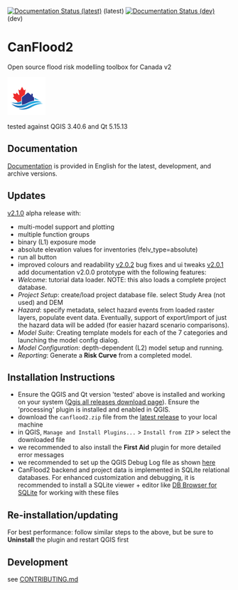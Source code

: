 
[![Documentation Status (latest)](https://readthedocs.org/projects/canflood2/badge/?version=latest)](https://canflood.readthedocs.io/en/latest/) (latest)
[![Documentation Status (dev)](https://readthedocs.org/projects/canflood2/badge/?version=dev)](https://canflood.readthedocs.io/en/dev/) (dev)


# CanFlood2
 
Open source flood risk modelling toolbox for Canada v2



![alt text](https://github.com/cefect/CanFlood2/blob/main/canflood2/img/logo_20210510_22x22.png)


tested against QGIS 3.40.6 and Qt 5.15.13

## Documentation

[Documentation](https://canflood2.readthedocs.io/en/latest/#) is provided in English for the latest, development, and archive versions. 

## Updates
[v2.1.0](https://github.com/cefect/CanFlood2/releases/tag/v2.1.0) alpha release with:
- multi-model support and plotting
- multiple function groups
- binary (L1) exposure mode
- absolute elevation values for inventories (felv_type=absolute)
- run all button
- improved colours and readability
[v2.0.2](https://github.com/cefect/CanFlood2/releases/tag/v2.0.2) bug fixes and ui tweaks
[v2.0.1](https://github.com/cefect/CanFlood2/releases/tag/v2.0.1) add documentation
v2.0.0 prototype with the following features:
- *Welcome*: tutorial data loader. NOTE: this also loads a complete project database.
- *Project Setup*: create/load project database file. select Study Area (not used) and DEM
- *Hazard*: specify metadata, select hazard events from loaded raster layers, populate event data. Eventually, support of export/import of just the hazard data will be added (for easier hazard scenario comparisons).
- *Model Suite*: Creating template models for each of the 7 categories and launching the model config dialog.
- *Model Configuration*: depth-dependent (L2) model setup and running. 
- *Reporting*: Generate a **Risk Curve** from a completed model. 
  




## Installation Instructions 

- Ensure the QGIS and Qt version 'tested' above is installed and working on your system ([Qgis all releases download page](https://qgis.org/downloads/)). Ensure the 'processing' plugin is installed and enabled in QGIS.  
- download the `canflood2.zip` file from the [latest release](https://github.com/cefect/CanFlood2/releases) to your local machine
- in QGIS, `Manage and Install Plugins...` > `Install from ZIP` > select the downloaded file
- we recommended to also install the **First Aid** plugin for more detailed error messages 
- we recommended to set up the QGIS Debug Log file as shown [here](https://stackoverflow.com/a/61669864/9871683)
- CanFlood2 backend and project data is implemented in SQLite relational databases. For enhanced customization and debugging, it is recommended to install a SQLite viewer + editor like [DB Browser for SQLite](https://sqlitebrowser.org/) for working with these files  


## Re-installation/updating
For best performance: follow similar steps to the above, but be sure to **Uninstall** the plugin and restart QGIS first 


## Development
see [CONTRIBUTING.md](./CONTRIBUTING.md)
